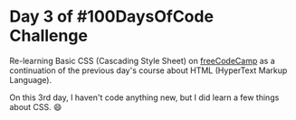 # Day 3 of #100DaysOfCode Challenge

Re-learning Basic CSS (Cascading Style Sheet) on [freeCodeCamp](https://www.freecodecamp.org/learn/responsive-web-design/#basic-css) as a continuation of the previous day's course about HTML (HyperText Markup Language).

On this 3rd day, I haven't code anything new, but I did learn a few things about CSS. :smile:

